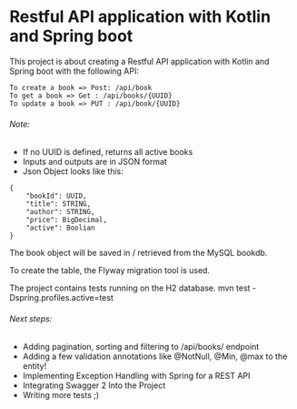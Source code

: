 # Restful API application with Kotlin and Spring boot

This project is about creating a Restful API application with Kotlin and Spring boot with the following API:

```
To create a book => Post: /api/book
To get a book => Get : /api/books/{UUID}
To update a book => PUT : /api/book/{UUID}
```

###### Note:
- If no UUID is defined, returns all active books 
- Inputs and outputs are in JSON format
- Json Object looks like this:

```
{
	"bookId": UUID,
	"title": STRING,
	"author": STRING,
	"price": BigDecimal,
	"active": Boolian
}
```

The book object will be saved in / retrieved from the MySQL bookdb.
 
To create the table, the Flyway migration tool is used.

The project contains tests running on the H2 database.
mvn test -Dspring.profiles.active=test

###### Next steps: 
- Adding pagination, sorting and filtering to /api/books/ endpoint
- Adding a few validation annotations like @NotNull, @Min, @max to the entity!
- Implementing Exception Handling with Spring for a REST API
- Integrating Swagger 2 Into the Project
- Writing more tests ;)

 